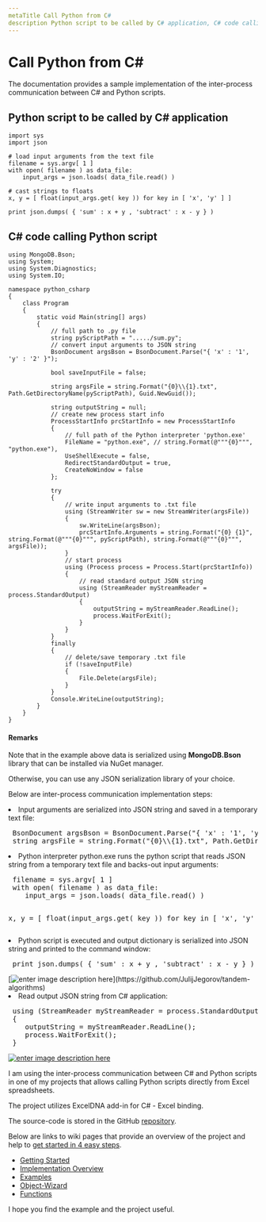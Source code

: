 ```yaml
---
metaTitle Call Python from C#
description Python script to be called by C# application, C# code calling Python script
---
```


# Call Python from C#


The documentation provides a sample implementation of the inter-process communication between C# and Python scripts.



## Python script to be called by C# application


```
import sys
import json

# load input arguments from the text file
filename = sys.argv[ 1 ]
with open( filename ) as data_file:   
    input_args = json.loads( data_file.read() )

# cast strings to floats
x, y = [ float(input_args.get( key )) for key in [ 'x', 'y' ] ]

print json.dumps( { 'sum' : x + y , 'subtract' : x - y } )

```



## C# code calling Python script


```
using MongoDB.Bson;
using System;
using System.Diagnostics;
using System.IO;

namespace python_csharp
{
    class Program
    {
        static void Main(string[] args)
        {
            // full path to .py file
            string pyScriptPath = "...../sum.py";
            // convert input arguments to JSON string
            BsonDocument argsBson = BsonDocument.Parse("{ 'x' : '1', 'y' : '2' }");

            bool saveInputFile = false;
        
            string argsFile = string.Format("{0}\\{1}.txt", Path.GetDirectoryName(pyScriptPath), Guid.NewGuid());

            string outputString = null;
            // create new process start info 
            ProcessStartInfo prcStartInfo = new ProcessStartInfo
            {
                // full path of the Python interpreter 'python.exe'
                FileName = "python.exe", // string.Format(@"""{0}""", "python.exe"),
                UseShellExecute = false,
                RedirectStandardOutput = true,
                CreateNoWindow = false
            };

            try
            {    
                // write input arguments to .txt file 
                using (StreamWriter sw = new StreamWriter(argsFile))
                {
                    sw.WriteLine(argsBson);
                    prcStartInfo.Arguments = string.Format("{0} {1}", string.Format(@"""{0}""", pyScriptPath), string.Format(@"""{0}""", argsFile));
                }
                // start process
                using (Process process = Process.Start(prcStartInfo))
                {
                    // read standard output JSON string
                    using (StreamReader myStreamReader = process.StandardOutput)
                    {
                        outputString = myStreamReader.ReadLine();
                        process.WaitForExit();
                    }
                }
            }
            finally
            {
                // delete/save temporary .txt file 
                if (!saveInputFile)
                {
                    File.Delete(argsFile);
                }
            }
            Console.WriteLine(outputString);
        }
    }
}

```



#### Remarks


Note that in the example above data is serialized using **MongoDB.Bson** library that can be installed via NuGet manager.

Otherwise, you can use any JSON serialization library of your choice.

Below are inter-process communication implementation steps:

<li>
Input arguments are serialized into JSON string and saved in a temporary text file:
<pre> BsonDocument argsBson = BsonDocument.Parse("{ 'x' : '1', 'y' : '2' }"); 
 string argsFile = string.Format("{0}\\{1}.txt", Path.GetDirectoryName(pyScriptPath), Guid.NewGuid());
</pre>
</li>
<li>
Python interpreter python.exe runs the python script that reads JSON string from a temporary text file and backs-out input arguments:
<pre> filename = sys.argv[ 1 ]
 with open( filename ) as data_file:  
    input_args = json.loads( data_file.read() )

 x, y = [ float(input_args.get( key )) for key in [ 'x', 'y' ] ]
</pre>
</li>
<li>
Python script is executed and output dictionary is serialized into JSON string and printed to the command window:
<pre> print json.dumps( { 'sum' : x + y , 'subtract' : x - y } )
</pre>
[<img src="https://i.stack.imgur.com/HjjT9.png" alt="enter image description here" />](https://github.com/JulijJegorov/tandem-algorithms)
</li>
<li>
Read output JSON string from C# application:
<pre> using (StreamReader myStreamReader = process.StandardOutput)
 {
    outputString = myStreamReader.ReadLine();
    process.WaitForExit();
 }
</pre>
</li>

[<img src="https://i.stack.imgur.com/zDdC1.jpg" alt="enter image description here" />](https://i.stack.imgur.com/zDdC1.jpg)

I am using the inter-process communication between C# and Python scripts in one of my projects that allows calling Python scripts directly from Excel spreadsheets.

The project utilizes ExcelDNA add-in for C# - Excel binding.

The source-code is stored in the GitHub [repository](https://github.com/JulijJegorov/tandem-algorithms).

Below are links to wiki pages that provide an overview of the project and help to [get started in 4 easy steps](https://github.com/JulijJegorov/tandem-algorithms/wiki/Getting-Started).

- [Getting Started](https://github.com/JulijJegorov/tandem-algorithms/wiki/Getting-Started)
- [Implementation Overview](https://github.com/JulijJegorov/tandem-algorithms/wiki/Implementation-Overview)
- [Examples](https://github.com/JulijJegorov/tandem-algorithms/wiki/Examples)
- [Object-Wizard](https://github.com/JulijJegorov/tandem-algorithms/wiki/Object-Wizard)
- [Functions](https://github.com/JulijJegorov/tandem-algorithms/wiki/Functions)

I hope you find the example and the project useful.

